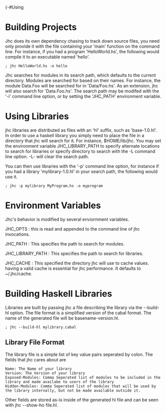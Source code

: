 {-#Using

# Building Projects

Jhc does its own dependency chasing to track down source files, you need only
provide it with the file containing your 'main' function on the command line.
For instance, if you had a program 'HelloWorld.hs', the following would compile
it to an executable named 'hello'.

    ; jhc HelloWorld.hs -o hello

Jhc searches for modules in its search path, which defaults to the current
directory. Modules are searched for based on their names. For instance, the
module Data.Foo will be searched for in 'Data/Foo.hs'. As an extension, jhc will
also search for 'Data.Foo.hs'. The search path may be modifed with the '-i'
command line option, or by setting the 'JHC_PATH' environment variable.

# Using Libraries

jhc libraries are distributed as files with an 'hl' suffix, such as
'base-1.0.hl'. In order to use a haskell  library you simply need to place the
file in a directory that jhc will search for it. For instance, $HOME/lib/jhc.
You may set the environment variable  JHC_LIBRARY_PATH to specify alternate
locations to search for libraries or specify directory to search with the -L
command line option. -L- will clear the search path.

You can then use libraries with the '-p' command line option, for instance if
you had a library 'mylibrary-1.0.hl' in your search path, the following would
use it.

    ; jhc -p mylibrary MyProgram.hs -o myprogram


# Environment Variables

Jhc's behavior is modified by several enviornment variables.

JHC_OPTS
: this is read and appended to the command line of jhc invocations.

JHC_PATH
: This specifies the path to search for modules.

JHC_LIBRARY_PATH
: This specifies the path to search for libraries.

JHC_CACHE
: This specified the directory jhc will use to cache values. having a valid cache is essential for jhc performance. It defaults to ~/.jhc/cache.

# Building Haskell Libraries

Libraries are built by passing jhc a file describing the library via the
--build-hl option. The file format is a simplified version of the cabal format.
The name of the generated file will be basename-version.hl.

    ; jhc --build-hl mylibrary.cabal

## Library File Format

The library file is a simple list of key value pairs seperated by colon. The fields that jhc cares about are

    Name: The Name of your library
    Version: The Version of your library
    Exposed-Modules: Comma Seperated list of modules to be included in the library and made availabe to users of the library
    Hidden-Modules: Comma Seperated list of modules that will be used by the library internally, but not be made available outside it.

Other fields are stored as-is inside of the generated hl file and can be seen with jhc --show-ho file.hl.

